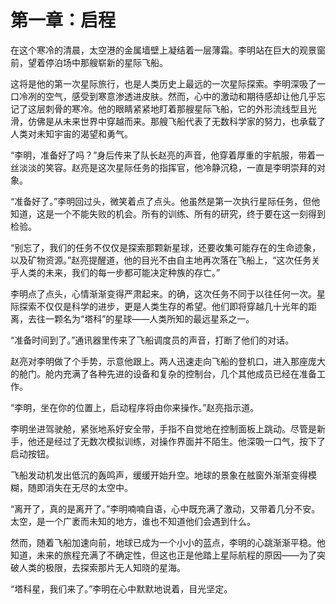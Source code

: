 # 第一章：启程

在这个寒冷的清晨，太空港的金属墙壁上凝结着一层薄霜。李明站在巨大的观景窗前，望着停泊场中那艘崭新的星际飞船。

这将是他的第一次星际旅行，也是人类历史上最远的一次星际探索。李明深吸了一口冷冽的空气，感受到寒意渗透进皮肤。然而，心中的激动和期待感却让他几乎忘记了这层刺骨的寒冷。他的眼睛紧紧地盯着那艘星际飞船，它的外形流线型且光滑，仿佛是从未来世界中穿越而来。那艘飞船代表了无数科学家的努力，也承载了人类对未知宇宙的渴望和勇气。

“李明，准备好了吗？”身后传来了队长赵亮的声音，他穿着厚重的宇航服，带着一丝淡淡的笑容。赵亮是这次星际任务的指挥官，他冷静沉稳，一直是李明崇拜的对象。

“准备好了。”李明回过头，微笑着点了点头。他虽然是第一次执行星际任务，但他知道，这是一个不能失败的机会。所有的训练、所有的研究，终于要在这一刻得到检验。

“别忘了，我们的任务不仅仅是探索那颗新星球，还要收集可能存在的生命迹象，以及矿物资源。”赵亮提醒道，他的目光不由自主地再次落在飞船上，“这次任务关乎人类的未来，我们的每一步都可能决定种族的存亡。”

李明点了点头，心情渐渐变得严肃起来。的确，这次任务不同于以往任何一次。星际探索不仅仅是科学的进步，更是人类生存的希望。他们即将穿越几十光年的距离，去往一颗名为“塔科”的星球——人类所知的最远星系之一。

“准备时间到了。”通讯器里传来了飞船调度员的声音，打断了他们的对话。

赵亮对李明做了个手势，示意他跟上。两人迅速走向飞船的登机口，进入那座庞大的舱门。舱内充满了各种先进的设备和复杂的控制台，几个其他成员已经在准备工作。

“李明，坐在你的位置上，启动程序将由你来操作。”赵亮指示道。

李明坐进驾驶舱，紧张地系好安全带，手指不自觉地在控制面板上跳动。尽管是新手，他还是经过了无数次模拟训练，对操作界面并不陌生。他深吸一口气，按下了启动按钮。

飞船发动机发出低沉的轰鸣声，缓缓开始升空。地球的景象在舷窗外渐渐变得模糊，随即消失在无尽的太空中。

“离开了，真的是离开了。”李明喃喃自语，心中既充满了激动，又带着几分不安。太空，是一个广袤而未知的地方，谁也不知道他们会遇到什么。

然而，随着飞船加速向前，地球已成为一个小小的蓝点，李明的心跳渐渐平稳。他知道，未来的旅程充满了不确定性，但这也正是他踏上星际航程的原因——为了突破人类的极限，去探索那片无人知晓的星海。

“塔科星，我们来了。”李明在心中默默地说着，目光坚定。

